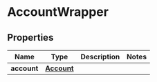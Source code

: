 # AccountWrapper

## Properties
Name | Type | Description | Notes
------------ | ------------- | ------------- | -------------
**account** | [**Account**](Account.md) |  | 


